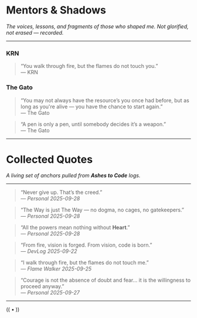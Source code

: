 # Mentors & Shadows

_The voices, lessons, and fragments of those who shaped me. Not glorified, not erased — recorded._

---

### KRN  
> “You walk through fire, but the flames do not touch you.”  
> — KRN

### The Gato  
> “You may not always have the resource’s you once had before, but as long as you're alive — you have the chance to start again.”  
> — The Gato

> “A pen is only a pen, until somebody decides it’s a weapon.”  
> — The Gato


---

# Collected Quotes

_A living set of anchors pulled from **Ashes to Code** logs._

---

> “Never give up. That’s the creed.”  
> — *Personal 2025-09-28*  

> “The Way is just The Way — no dogma, no cages, no gatekeepers.”  
> — *Personal 2025-09-28*  

> “All the powers mean nothing without **Heart**.”  
> — *Personal 2025-09-28*  

> “From fire, vision is forged. From vision, code is born.”  
> — *DevLog 2025-09-22*  

> “I walk through fire, but the flames do not touch me.”  
> — *Flame Walker 2025-09-25*  

> “Courage is not the absence of doubt and fear… it is the willingness to proceed anyway.”  
> — *Personal 2025-09-27*  

---

(( • ))